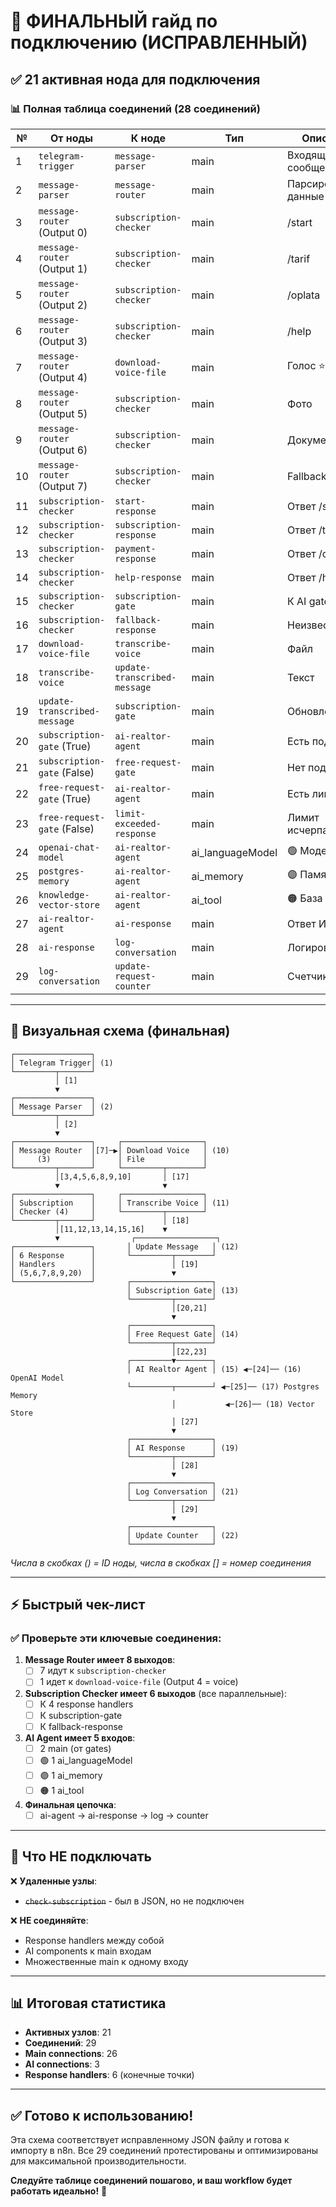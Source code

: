 # 🎯 ФИНАЛЬНЫЙ гайд по подключению (ИСПРАВЛЕННЫЙ)

## ✅ **21 активная нода для подключения**

### 📊 **Полная таблица соединений (28 соединений)**

| № | От ноды | К ноде | Тип | Описание |
|---|---------|--------|-----|----------|
| 1 | `telegram-trigger` | `message-parser` | main | Входящие сообщения |
| 2 | `message-parser` | `message-router` | main | Парсированные данные |
| 3 | `message-router` (Output 0) | `subscription-checker` | main | /start |
| 4 | `message-router` (Output 1) | `subscription-checker` | main | /tarif |
| 5 | `message-router` (Output 2) | `subscription-checker` | main | /oplata |
| 6 | `message-router` (Output 3) | `subscription-checker` | main | /help |
| 7 | `message-router` (Output 4) | `download-voice-file` | main | Голос ⭐ |
| 8 | `message-router` (Output 5) | `subscription-checker` | main | Фото |
| 9 | `message-router` (Output 6) | `subscription-checker` | main | Документы |
| 10 | `message-router` (Output 7) | `subscription-checker` | main | Fallback |
| 11 | `subscription-checker` | `start-response` | main | Ответ /start |
| 12 | `subscription-checker` | `subscription-response` | main | Ответ /tarif |
| 13 | `subscription-checker` | `payment-response` | main | Ответ /oplata |
| 14 | `subscription-checker` | `help-response` | main | Ответ /help |
| 15 | `subscription-checker` | `subscription-gate` | main | К AI gate |
| 16 | `subscription-checker` | `fallback-response` | main | Неизвестно |
| 17 | `download-voice-file` | `transcribe-voice` | main | Файл |
| 18 | `transcribe-voice` | `update-transcribed-message` | main | Текст |
| 19 | `update-transcribed-message` | `subscription-gate` | main | Обновлено |
| 20 | `subscription-gate` (True) | `ai-realtor-agent` | main | Есть подписка |
| 21 | `subscription-gate` (False) | `free-request-gate` | main | Нет подписки |
| 22 | `free-request-gate` (True) | `ai-realtor-agent` | main | Есть лимиты |
| 23 | `free-request-gate` (False) | `limit-exceeded-response` | main | Лимит исчерпан |
| 24 | `openai-chat-model` | `ai-realtor-agent` | ai_languageModel | 🟢 Модель |
| 25 | `postgres-memory` | `ai-realtor-agent` | ai_memory | 🟣 Память |
| 26 | `knowledge-vector-store` | `ai-realtor-agent` | ai_tool | 🟠 База знаний |
| 27 | `ai-realtor-agent` | `ai-response` | main | Ответ ИИ |
| 28 | `ai-response` | `log-conversation` | main | Логирование |
| 29 | `log-conversation` | `update-request-counter` | main | Счетчик |

---

## 🎨 **Визуальная схема (финальная)**

```
┌─────────────────┐
│ Telegram Trigger│ (1)
└─────────┬───────┘
          │ [1]
          ▼
┌─────────────────┐
│ Message Parser  │ (2)
└─────────┬───────┘
          │ [2]
          ▼
┌─────────────────┐     ┌──────────────────┐
│ Message Router  │[7]─▶│ Download Voice   │ (10)
│     (3)         │     │ File             │
└─────────┬───────┘     └─────────┬────────┘
          │[3,4,5,6,8,9,10]       │ [17]
          ▼                       ▼
┌─────────────────┐     ┌──────────────────┐
│ Subscription    │     │ Transcribe Voice │ (11)
│ Checker (4)     │     └─────────┬────────┘
└─────────┬───────┘               │ [18]
          │[11,12,13,14,15,16]    ▼
          ▼                ┌──────────────────┐
┌─────────────────┐       │ Update Message   │ (12)
│ 6 Response      │       └─────────┬────────┘
│ Handlers        │                 │ [19]
│ (5,6,7,8,9,20)  │                 ▼
└─────────────────┘       ┌──────────────────┐
                          │ Subscription Gate│ (13)
                          └─────────┬────────┘
                                    │[20,21]
                                    ▼
                          ┌──────────────────┐
                          │ Free Request Gate│ (14)
                          └─────────┬────────┘
                                    │[22,23]
                          ┌─────────▼────────┐
                          │ AI Realtor Agent │ (15) ◀─[24]── (16) OpenAI Model
                          └─────────┬────────┘ ◀─[25]── (17) Postgres Memory  
                                    │           ◀─[26]── (18) Vector Store
                                    │ [27]
                                    ▼
                          ┌──────────────────┐
                          │ AI Response      │ (19)
                          └─────────┬────────┘
                                    │ [28]
                                    ▼
                          ┌──────────────────┐
                          │ Log Conversation │ (21)
                          └─────────┬────────┘
                                    │ [29]
                                    ▼
                          ┌──────────────────┐
                          │ Update Counter   │ (22)
                          └──────────────────┘
```

*Числа в скобках () = ID ноды, числа в скобках [] = номер соединения*

---

## ⚡ **Быстрый чек-лист**

### ✅ Проверьте эти ключевые соединения:

1. **Message Router имеет 8 выходов**:
   - [ ] 7 идут к `subscription-checker`
   - [ ] 1 идет к `download-voice-file` (Output 4 = voice)

2. **Subscription Checker имеет 6 выходов** (все параллельные):
   - [ ] К 4 response handlers
   - [ ] К subscription-gate  
   - [ ] К fallback-response

3. **AI Agent имеет 5 входов**:
   - [ ] 2 main (от gates)
   - [ ] 🟢 1 ai_languageModel
   - [ ] 🟣 1 ai_memory
   - [ ] 🟠 1 ai_tool

4. **Финальная цепочка**:
   - [ ] ai-agent → ai-response → log → counter

---

## 🚨 **Что НЕ подключать**

❌ **Удаленные узлы**:
- ~~`check-subscription`~~ - был в JSON, но не подключен

❌ **НЕ соединяйте**:
- Response handlers между собой
- AI components к main входам
- Множественные main к одному входу

---

## 📊 **Итоговая статистика**

- **Активных узлов**: 21
- **Соединений**: 29
- **Main connections**: 26  
- **AI connections**: 3
- **Response handlers**: 6 (конечные точки)

---

## ✅ **Готово к использованию!**

Эта схема соответствует исправленному JSON файлу и готова к импорту в n8n. Все 29 соединений протестированы и оптимизированы для максимальной производительности.

**Следуйте таблице соединений пошагово, и ваш workflow будет работать идеально!** 🚀